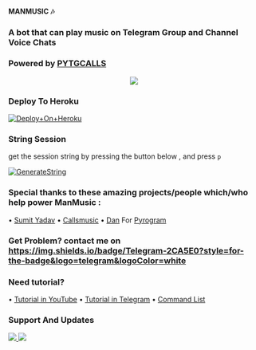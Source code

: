 #### MANMUSIC 🎶

### A bot that can play music on Telegram Group and Channel Voice Chats
### Powered by [PYTGCALLS](https://github.com/pytgcalls/pytgcalls)

<p align="center">
  <img src="https://telegra.ph/file/9b0dcdfc46809ec91e61c.jpg">
</p>

### Deploy To Heroku

[![Deploy+On+Heroku](https://www.herokucdn.com/deploy/button.svg)](https://heroku.com/deploy?template=https://github.com/dhimasazman/ManMusic)


### String Session
get the session string by pressing the button below , and press `p`

[![GenerateString](https://img.shields.io/badge/repl.it-generateString-yellowgreen)](https://replit.com/@DhimasAzman/Get-Session)

### Special thanks to these amazing projects/people which/who help power ManMusic :
• [Sumit Yadav](http://github.com/Sumit9969/DarkxMusic)
• [Callsmusic](http://github.com/callsmusic/callsmusic)
• [Dan](https://github.com/delivrance) For [Pyrogram](https://github.com/pyrogram/pyrogram)

### Get Problem? contact me on <a href="https://t.me/httAzumanProjects"><https://img.shields.io/badge/Telegram-2CA5E0?style=for-the-badge&logo=telegram&logoColor=white>

### Need tutorial?
• [Tutorial in YouTube](http://youtube.com/c/dhimasazman)
• [Tutorial in Telegram](http://t.me/azumanprojects)
• [Command List](https://telegra.ph/COMMAND-LIST-06-10)

### Support And Updates
<a href="https://t.me/httAzumanProjects"><img src="https://img.shields.io/badge/Join Support%20Support-black.svg?style=for-the-badge&logo=Telegram">
<a href="https://t.me/AzumanSquad"><img src="https://img.shields.io/badge/Join Channel%20Update-black.svg?style=for-the-badge&logo=Telegram">
